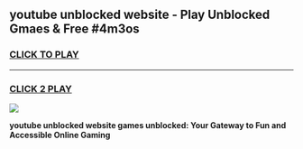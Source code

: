 
## youtube unblocked website - Play Unblocked Gmaes & Free #4m3os
<h3>
<a href="https://news.freeplayer.one?title=youtube_unblocked_website&ref=24F">CLICK TO PLAY</a></h3>
<hr>

<h3>
<a href="https://news.freeplayer.one?title=youtube_unblocked_website&ref=24F">CLICK 2 PLAY</a>
  
</h3>

<a href="https://news.freeplayer.one?title=youtube_unblocked_website&ref=24F/"><img src="https://clearcache.store/games.png"></a>


**youtube unblocked website games unblocked: Your Gateway to Fun and Accessible Online Gaming**
